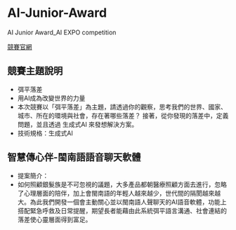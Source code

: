 # AI-Junior-Award
AI Junior Award_AI EXPO competition

[競賽官網](https://www.digitimes.com.tw/ai_expo_2024/award.html)

## 競賽主題說明
* 弭平落差
* 用AI成為改變世界的力量
* 本次競賽以「弭平落差」為主題，請透過你的觀察，思考我們的世界、國家、城市、所在的環境與社會，存在著哪些落差？
接著，從你發現的落差中，定義問題，並且透過 生成式AI 來發想解決方案。
* 技術規格：生成式AI

## 智慧傳心伴-閩南語語音聊天軟體
* 提案簡介：
* 如何照顧銀髮族是不可忽視的議題，大多產品都朝醫療照顧方面去進行，忽略了心理層面的陪伴，加上會閩南語的年輕人越來越少，世代間的隔閡越來越大。為此我們開發一個會主動關心並以閩南語人聲聊天的AI語音軟體，功能上搭配緊急呼救及日常提醒，期望長者能藉由此系統弭平語言溝通、社會連結的落差使心靈層面得到富足。
